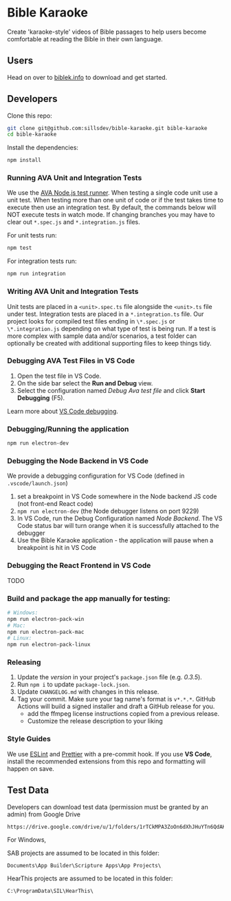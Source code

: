 # Bible Karaoke

Create 'karaoke-style' videos of Bible passages to help users become comfortable at reading the Bible in their own language.

## Users

Head on over to [biblek.info](http://biblek.info) to download and get started.

## Developers

Clone this repo:

```sh
git clone git@github.com:sillsdev/bible-karaoke.git bible-karaoke
cd bible-karaoke
```

Install the dependencies:

```sh
npm install
```

### Running AVA Unit and Integration Tests

We use the [AVA Node.js test runner](https://github.com/avajs/ava). When testing a single code unit use a unit test. When testing more than one unit of code or if the test takes time to execute then use an integration test. By default, the commands below will NOT execute tests in watch mode. If changing branches you may have to clear out `*.spec.js` and `*.integration.js` files.

For unit tests run:

```sh
npm test
```

For integration tests run:

```sh
npm run integration
```

### Writing AVA Unit and Integration Tests

Unit tests are placed in a `<unit>.spec.ts` file alongside the `<unit>.ts` file under test. Integration tests are placed in a `*.integration.ts` file. Our project looks for compiled test files ending in `\*.spec.js` or `\*.integration.js` depending on what type of test is being run.
If a test is more complex with sample data and/or scenarios, a test folder can optionally be created with additional supporting files to keep things tidy.

### Debugging AVA Test Files in VS Code

1. Open the test file in VS Code.
2. On the side bar select the **Run and Debug** view.
3. Select the configuration named _Debug Ava test file_ and click **Start Debugging** (F5).

Learn more about [VS Code debugging](https://code.visualstudio.com/docs/editor/debugging).

### Debugging/Running the application

```sh
npm run electron-dev
```

### Debugging the Node Backend in VS Code

We provide a debugging configuration for VS Code (defined in `.vscode/launch.json`)

1. set a breakpoint in VS Code somewhere in the Node backend JS code (not front-end React code)
2. `npm run electron-dev` (the Node debugger listens on port 9229)
3. In VS Code, run the Debug Configuration named _Node Backend_. The VS Code status bar will turn orange when it is successfully attached to the debugger
4. Use the Bible Karaoke application - the application will pause when a breakpoint is hit in VS Code

### Debugging the React Frontend in VS Code

TODO

### Build and package the app manually for testing:

```sh
# Windows:
npm run electron-pack-win
# Mac:
npm run electron-pack-mac
# Linux:
npm run electron-pack-linux
```

### Releasing

1. Update the _version_ in your project's `package.json` file (e.g. _0.3.5_).
3. Run `npm i` to update `package-lock.json`.
4. Update `CHANGELOG.md` with changes in this release.
6. Tag your commit. Make sure your tag name's format is `v*.*.*`.  GitHub Actions will build a signed installer and draft a GitHub release for you.
   - add the ffmpeg license instructions copied from a previous release.
   - Customize the release description to your liking

### Style Guides

We use [ESLint](https://eslint.org/) and [Prettier](https://prettier.io/) with a pre-commit hook. If you use **VS Code**, install the recommended extensions from this repo and formatting will happen on save.

## Test Data

Developers can download test data (permission must be granted by an admin) from Google Drive

```
https://drive.google.com/drive/u/1/folders/1rTCkMPA3ZoOn6dXhJHuYTn6QdAKfBj0X
```

For Windows,

SAB projects are assumed to be located in this folder:

```
Documents\App Builder\Scripture Apps\App Projects\
```

HearThis projects are assumed to be located in this folder:

```
C:\ProgramData\SIL\HearThis\
```
